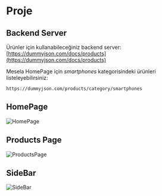 # Proje

## Backend Server

Ürünler için kullanabileceğiniz backend server:
[https://dummyjson.com/docs/products](https://dummyjson.com/docs/products)

Mesela HomePage için _smartphones_ kategorisindeki ürünleri listeleyebilirsiniz:

`https://dummyjson.com/products/category/smartphones`

## HomePage

![HomePage](https://github.com/b13nxx/boost-onl-5/assets/4191018/dcbf1c06-8bc9-465c-869c-938be92f3b95)

## Products Page

![ProductsPage](https://github.com/b13nxx/boost-onl-5/assets/4191018/faf06944-30a4-4709-b09c-40f49767ba75)

## SideBar

![SideBar](https://github.com/b13nxx/boost-onl-5/assets/4191018/4a19fb0a-708e-4e0f-ab2c-57bb14e53960)
